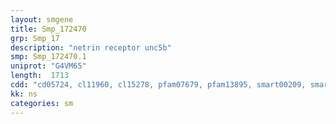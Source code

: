 ```yaml
---
layout: smgene
title: Smp_172470
grp: Smp_17
description: "netrin receptor unc5b"
smp: Smp_172470.1
uniprot: "G4VM65"
length:  1713
cdd: "cd05724, cl11960, cl15278, pfam07679, pfam13895, smart00209, smart00410"
kk: ns
categories: sm
---
```

